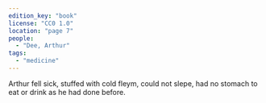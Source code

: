 ```yaml
---
edition_key: "book"
license: "CC0 1.0"
location: "page 7"
people:
  - "Dee, Arthur"
tags:
  - "medicine"
---
```

Arthur fell sick, stuffed with cold fleym, could not slepe, had no
stomach to eat or drink as he had done before.
